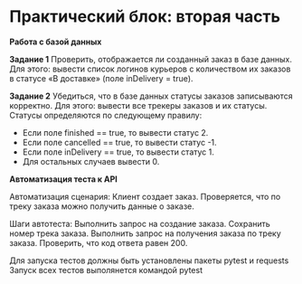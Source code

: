 ﻿# Практический блок: вторая часть

**Работа с базой данных**

**Задание 1** Проверить, отображается ли созданный заказ в базе данных. Для этого: вывести список логинов курьеров с количеством их заказов в статусе «В доставке» (поле inDelivery = true).

**Задание 2** Убедиться, что в базе данных статусы заказов записываются корректно. 
Для этого: вывести все трекеры заказов и их статусы. Статусы определяются по следующему правилу: 
* Если поле finished == true, то вывести статус 2. 
* Если поле canсelled == true, то вывести статус -1. 
* Если поле inDelivery == true, то вывести статус 1. 
* Для остальных случаев вывести 0.

**Автоматизация теста к API**

Автоматизация сценария: Клиент создает заказ. Проверяется, что по треку заказа можно получить данные о заказе.

Шаги автотеста: Выполнить запрос на создание заказа. Сохранить номер трека заказа. Выполнить запрос на получения заказа по треку заказа. Проверить, что код ответа равен 200.

Для запуска тестов должны быть установлены пакеты pytest и requests
Запуск всех тестов выполянется командой pytest